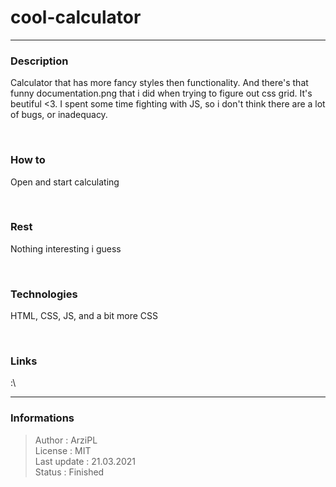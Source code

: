 # cool-calculator
***
### Description
Calculator that has more fancy styles then functionality. And there's that funny documentation.png that i did when trying to figure out css grid. It's beutiful <3. I spent some time fighting with JS, so i don't think there are a lot of bugs, or inadequacy.

&nbsp;

### How to
Open and start calculating

&nbsp;

### Rest
Nothing interesting i guess

&nbsp;

### Technologies
HTML, CSS, JS, and a bit more CSS

&nbsp;

### Links
:\
***
### Informations
> Author : ArziPL  
> License : MIT  
> Last update : 21.03.2021  
> Status : Finished  
